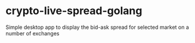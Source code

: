 # crypto-live-spread-golang
Simple desktop app to display the bid-ask spread for selected market on a number of exchanges
